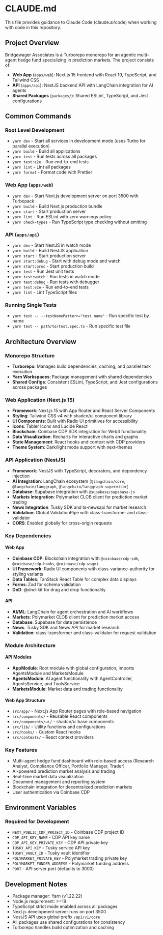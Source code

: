 # CLAUDE.md

This file provides guidance to Claude Code (claude.ai/code) when working with code in this repository.

## Project Overview

Bridgewager Associates is a Turborepo monorepo for an agentic multi-agent hedge fund specializing in prediction markets. The project consists of:

- **Web App** (`apps/web`): Next.js 15 frontend with React 19, TypeScript, and Tailwind CSS
- **API** (`apps/api`): NestJS backend API with LangChain integration for AI agents
- **Shared Packages** (`packages/`): Shared ESLint, TypeScript, and Jest configurations

## Common Commands

### Root Level Development
- `yarn dev` - Start all services in development mode (uses Turbo for parallel execution)
- `yarn build` - Build all applications 
- `yarn test` - Run tests across all packages
- `yarn test:e2e` - Run end-to-end tests
- `yarn lint` - Lint all packages
- `yarn format` - Format code with Prettier

### Web App (`apps/web`)
- `yarn dev` - Start Next.js development server on port 3500 with Turbopack
- `yarn build` - Build Next.js production bundle
- `yarn start` - Start production server
- `yarn lint` - Run ESLint with zero warnings policy
- `yarn check-types` - Run TypeScript type checking without emitting

### API (`apps/api`)
- `yarn dev` - Start NestJS in watch mode
- `yarn build` - Build NestJS application
- `yarn start` - Start production server
- `yarn start:debug` - Start with debug mode and watch
- `yarn start:prod` - Start production build
- `yarn test` - Run Jest unit tests
- `yarn test:watch` - Run tests in watch mode
- `yarn test:debug` - Run tests with debugger
- `yarn test:e2e` - Run end-to-end tests
- `yarn lint` - Lint TypeScript files

### Running Single Tests
- `yarn test -- --testNamePattern="test name"` - Run specific test by name
- `yarn test -- path/to/test.spec.ts` - Run specific test file

## Architecture Overview

### Monorepo Structure
- **Turborepo**: Manages build dependencies, caching, and parallel task execution
- **Yarn Workspaces**: Package management with shared dependencies
- **Shared Configs**: Consistent ESLint, TypeScript, and Jest configurations across packages

### Web Application (Next.js 15)
- **Framework**: Next.js 15 with App Router and React Server Components
- **Styling**: Tailwind CSS v4 with shadcn/ui component library
- **UI Components**: Built with Radix UI primitives for accessibility
- **Icons**: Tabler Icons and Lucide React
- **Blockchain**: Coinbase CDP SDK integration for Web3 functionality
- **Data Visualization**: Recharts for interactive charts and graphs
- **State Management**: React hooks and context with CDP providers
- **Theme System**: Dark/light mode support with next-themes

### API Application (NestJS)
- **Framework**: NestJS with TypeScript, decorators, and dependency injection
- **AI Integration**: LangChain ecosystem (`@langchain/core`, `@langchain/langgraph`, `@langchain/langgraph-supervisor`)
- **Database**: Supabase integration with `@supabase/supabase-js`
- **Markets Integration**: Polymarket CLOB client for prediction market trading
- **News Integration**: Tusky SDK and ts-newsapi for market research
- **Validation**: Global ValidationPipe with class-transformer and class-validator
- **CORS**: Enabled globally for cross-origin requests

### Key Dependencies

#### Web App
- **Coinbase CDP**: Blockchain integration with `@coinbase/cdp-sdk`, `@coinbase/cdp-hooks`, `@coinbase/cdp-wagmi`
- **UI Framework**: Radix UI components with class-variance-authority for styling variants
- **Data Tables**: TanStack React Table for complex data displays
- **Forms**: Zod for schema validation
- **DnD**: @dnd-kit for drag and drop functionality

#### API
- **AI/ML**: LangChain for agent orchestration and AI workflows
- **Markets**: Polymarket CLOB client for prediction market access
- **Database**: Supabase for data persistence
- **News**: Tusky SDK and News API for market research
- **Validation**: class-transformer and class-validator for request validation

### Module Architecture

#### API Modules
- **AppModule**: Root module with global configuration, imports AgentsModule and MarketsModule
- **AgentsModule**: AI agent functionality with AgentController, AgentsService, and ToolsService
- **MarketsModule**: Market data and trading functionality

#### Web App Structure
- `src/app/` - Next.js App Router pages with role-based navigation
- `src/components/` - Reusable React components
- `src/components/ui/` - shadcn/ui base components
- `src/lib/` - Utility functions and configurations
- `src/hooks/` - Custom React hooks
- `src/contexts/` - React context providers

### Key Features
- Multi-agent hedge fund dashboard with role-based access (Research Analyst, Compliance Officer, Portfolio Manager, Trader)
- AI-powered prediction market analysis and trading
- Real-time market data visualization
- Document management and reporting system
- Blockchain integration for decentralized prediction markets
- User authentication via Coinbase CDP

## Environment Variables

### Required for Development
- `NEXT_PUBLIC_CDP_PROJECT_ID` - Coinbase CDP project ID
- `CDP_API_KEY_NAME` - CDP API key name
- `CDP_API_KEY_PRIVATE_KEY` - CDP API private key
- `TUSKY_API_KEY` - Tusky service API key
- `TUSKY_VAULT_ID` - Tusky vault identifier
- `POLYMARKET_PRIVATE_KEY` - Polymarket trading private key
- `POLYMARKET_FUNDER_ADDRESS` - Polymarket funding address
- `PORT` - API server port (defaults to 3000)

## Development Notes
- Package manager: Yarn (v1.22.22)
- Node.js requirement: >=18
- TypeScript strict mode enabled across all packages
- Next.js development server runs on port 3500
- NestJS API uses global prefix `/api/v1/core`
- All packages use shared configurations for consistency
- Turborepo handles build optimization and caching